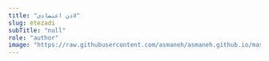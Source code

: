 ```yaml
--- 
title: "لادن اعتضادی" 
slug: etezadi 
subTitle: "null" 
role: "author" 
image: "https://raw.githubusercontent.com/asmaneh/asmaneh.github.io/master/assets/img/authors/etezadi.jpg" 
--- 
```

